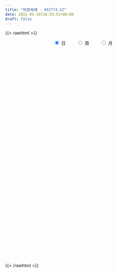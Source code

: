 ```yaml
---
title: "快意电梯 - 002774.SZ"
date: 2022-05-26T16:55:51+08:00
draft: false
---
```

{{< rawhtml >}}
    <div style="text-align: center">
        <label style="padding: 1rem;"><input style="margin-right: .5rem" type="radio" name="period" value="D" checked onclick="period_change(this)">日</label>
        <label style="padding: 1rem;"><input style="margin-right: .5rem" type="radio" name="period" value="W" onclick="period_change(this)">周</label>
        <label style="padding: 1rem;"><input style="margin-right: .5rem" type="radio" name="period" value="M" onclick="period_change(this)">月</label>
    </div>
    <div id="chart" style="height: 700px;"></div> 
    <script type="text/javascript">
        const D_v = [12735.0,13638.0,11622.0,9001.0,6537.52,6814.0,8566.0,8406.0,9526.0,12272.0,6152.0,10772.0,9650.0,9730.0,10293.0,7193.0,9856.0,9981.0,8570.0,11327.38,13044.29,8396.0,5236.38,7506.38,23050.01,25958.0,12679.0,11939.0,9946.01,13507.0,11089.0,15316.4,11722.0,8074.8,16296.8,11788.4,30211.4,33456.92,31417.28,29176.0,30671.41,39317.0,34870.4,294321.83,154133.76,127589.82,91345.02,70813.68,60705.0,44804.0,42665.0,38576.0,32431.0,31788.0,38875.0,34387.4,25595.0,47165.0,23171.0,45924.0,45426.0,33198.0,43355.0,25569.0,34461.15,31327.0,33039.66,22294.0,23503.0,71455.0,41963.0,26274.66,47908.0,60004.4,179242.33,79695.78,86093.47,32947.37,523001.28,313694.4,258901.36,233799.62,178999.12,134045.47,101952.14,251893.84,299308.62,173771.45,105309.23,111911.79,101201.83,84717.0,96863.99,79719.17,210229.61,137221.17,133324.4,106094.49,93414.0,63809.0,61393.4,104579.96,85875.06,66849.4,52797.2,61065.96,76644.84,56898.29,70391.0,53745.0,66412.0,83046.17,69598.77,66500.78,47214.75,36348.29,44858.75,42638.09,36638.4,77196.4,63712.4,43407.0,82089.84,72008.0,56800.0,42383.0,43399.0,41112.0,36645.0,40149.0,109699.99,82018.66,48491.7,93698.13,93850.78,55398.0,41689.98,48492.0,35205.0,33954.57,30819.0,54218.98,41950.0,25277.34,28690.0,52356.0,36770.0,29557.57,22791.0,33676.0,33790.0,57640.62,28806.0,48098.83,75075.0,60529.34,37611.0,49789.0,58375.83,110856.0,65110.0,36913.03,44517.0,32778.4,44491.0,48807.0,29142.57,43469.2,35417.0,41628.0,18582.64,14662.0,35908.0,55875.0,55504.66,49678.0,55808.4,57430.0,42328.4,35869.4,32555.4,24474.4,30590.0,84793.8,361298.08,273214.55,176881.74,133601.26,107527.0,118346.0,70277.0,60141.0,40002.0,75869.0,83667.0,174059.28,189903.02,134907.07,240232.12,335247.99,191982.16,127095.4,204178.42,382411.97,250109.61,246777.4,304667.26,218531.33,162843.0,127309.4,159231.32,138840.37,115330.0,99862.4,130989.8,106618.72,57314.0,72498.0,86274.92,67812.92,47331.4,96000.0,73713.0,81837.0,55957.0,51134.0,63896.0,62047.0,41848.0,53344.0,39795.4,63661.4,43883.0,49410.0,39290.0,29607.0,32649.0,43525.8,64121.4,33780.0,25370.0,22035.0,30258.0,26769.0,23705.91,33091.0,31157.0,40292.0,22991.0,21830.0]
const D_histogram = [0.0,0.0044353276,0.0012737715,-0.0001558212,-0.0010563508,0.0009579021,0.0040595158,0.0076644401,0.0107529718,0.0095278917,0.009438779,0.0113147988,0.0085994753,0.0062944848,0.0018196068,0.0006504463,0.0009748755,0.0034862004,0.0046950743,0.0075470862,0.0042997695,-0.0002168961,-0.0038942927,-0.0030149409,0.0057866802,0.0158883585,0.0147519486,0.0117030856,0.00886504,0.0120312903,0.0091948656,0.0148491696,0.0095406298,0.0039990956,0.0017837899,0.0049562473,0.0119662252,0.0197103852,0.0261874774,0.0270039332,0.0331025372,0.0331822703,0.0734438709,0.1174674152,0.1031992801,0.1033237512,0.082871083,0.0669969378,0.0387175554,0.0187350803,-0.0161020698,-0.0392416225,-0.0531087178,-0.0584015051,-0.0502513971,-0.0378173115,-0.0315600301,-0.0198576858,-0.0187123873,-0.0037797774,0.0056185656,0.0167862445,0.0271628683,0.024950625,0.0187360855,-0.0024674754,-0.0025925895,-0.0035335599,-0.0087575722,0.0155365315,0.0302196516,0.0393165566,0.0564710011,0.056587953,0.1033269259,0.1817074543,0.2811409015,0.3936602576,0.4086685469,0.3193591097,0.2439240499,0.1812218361,0.1012944637,0.0247405763,-0.0202151181,0.0087293565,0.0026837325,-0.038383912,-0.0755498265,-0.0973007172,-0.1220676701,-0.1554447872,-0.196581851,-0.1984966951,-0.1708077817,-0.1702983645,-0.1417907243,-0.1549796623,-0.1619879366,-0.1707674683,-0.1683205592,-0.1617726522,-0.1462470922,-0.1472730677,-0.1442438906,-0.1512665886,-0.1364351032,-0.1294321957,-0.1357044875,-0.1420011954,-0.1527648866,-0.1596723742,-0.1506733077,-0.1560833646,-0.1424438356,-0.1293800998,-0.1240871422,-0.103875928,-0.0796042269,-0.0494111835,-0.0201677917,-0.0032174698,0.0255682158,0.0295723312,0.0445699535,0.0521685996,0.0609942407,0.0680727356,0.0716154054,0.0732311265,0.0867891756,0.0807586569,0.0651351744,0.0741638625,0.093534484,0.0900788329,0.0863318454,0.0638947869,0.0486426584,0.0379444036,0.031851119,0.0371872618,0.030815539,0.0250274539,0.0224042666,0.0288711667,0.0240381563,0.012959324,0.0100041448,0.0122728279,0.0068198235,-0.0197952659,-0.031430597,-0.0246990296,-0.0041993252,0.0136540971,0.0212237352,0.0346660432,0.0388801918,0.064442376,0.0623312545,0.0536926469,0.052142214,0.0460624724,0.0328903358,0.0088684218,-0.0009313912,-0.0229992273,-0.0298491646,-0.050346236,-0.0590625279,-0.0636323775,-0.0856403795,-0.0648989059,-0.0502111056,-0.0342295581,-0.0124532884,0.0137563665,0.0292141182,0.0370558795,0.0300559001,0.0242626784,0.0099015701,0.0528036758,0.1017863096,0.1447604154,0.1552205383,0.1590774733,0.1384474256,0.0943008501,0.0668700017,0.0473727474,0.031209516,0.0242939224,0.0209290184,0.0320436665,0.039452779,-0.0127367061,0.0102498329,0.0491325915,0.0434980267,0.0095189218,0.0456873998,0.0778741635,0.0648571868,0.0916886536,0.1201828205,0.1173190245,0.0844725699,0.022237545,-0.0098953462,-0.0642116252,-0.0943386063,-0.0902791121,-0.1088334265,-0.1511899397,-0.1637805609,-0.1936954326,-0.2190574413,-0.2218680632,-0.2130817764,-0.1797709378,-0.1471031227,-0.1149392122,-0.1062132607,-0.1002677589,-0.1127407242,-0.140314452,-0.1372971815,-0.1666436159,-0.1811716052,-0.1845989957,-0.1932318706,-0.160838467,-0.1193783583,-0.0869002674,-0.0487928903,-0.0103199818,0.0117106799,0.0286358516,0.0426848419,0.050268279,0.0488198882,0.0550768887,0.063157239,0.0737274261,0.0896032847,0.0777738707,0.0815691921,0.0877529823]
const D_fast = [0.0,0.0055441595,0.0027010463,0.0012324983,0.0000678809,0.0023216095,0.0064381021,0.0119591364,0.0177359111,0.0188928039,0.021163386,0.0258681054,0.0253026508,0.0245712815,0.0205513052,0.0195447562,0.0201129043,0.0234957793,0.0258784218,0.0306172052,0.028444831,0.0238739413,0.0192229715,0.0193485881,0.0295968793,0.0436706472,0.0462222244,0.0460991328,0.0454773472,0.0516514201,0.0511137118,0.0604803082,0.0575569258,0.0530151656,0.0512458073,0.0556573266,0.0656588608,0.078330617,0.0913545786,0.0989220177,0.113296256,0.1216715567,0.1802941249,0.2536845231,0.2652162081,0.291171617,0.2914367195,0.2923118087,0.2737118152,0.2584131102,0.2195504427,0.1866004844,0.1594562095,0.139563046,0.1351503048,0.1381300624,0.1364973363,0.1432352592,0.1397024609,0.1536901264,0.1644931108,0.1798573509,0.1970246916,0.2010501046,0.1995195865,0.1776991568,0.1769258953,0.1751015349,0.1676881296,0.1958663662,0.2181043992,0.2370304433,0.2683026381,0.2825665782,0.3551372826,0.4789446746,0.6486633472,0.8595977676,0.9767731937,0.9673035339,0.9528494866,0.9354527318,0.8808489754,0.810480232,0.7604707581,0.7915975719,0.786222881,0.7355592584,0.6795058874,0.6334298173,0.5781459469,0.505907633,0.4156251064,0.3640860886,0.3490730566,0.3070078827,0.3000678418,0.2481339882,0.2006287298,0.149157331,0.1095241003,0.0756288443,0.0545926312,0.0167483888,-0.0162834068,-0.0611227519,-0.0804000423,-0.1057551838,-0.1459535974,-0.1877506042,-0.2367055171,-0.2835310982,-0.3122003587,-0.3566312566,-0.3786026866,-0.3978839758,-0.4236128037,-0.4293705715,-0.4249999271,-0.4071596796,-0.3829582357,-0.3668122813,-0.3316345417,-0.3202373435,-0.2940972328,-0.2734564368,-0.2493822356,-0.2252855567,-0.2038390356,-0.1839155328,-0.1486601899,-0.1345010444,-0.1338407333,-0.1062710795,-0.063516837,-0.0444527799,-0.0266168061,-0.0330801679,-0.0361716317,-0.0373837856,-0.0355142904,-0.0208813322,-0.0195491703,-0.0190803919,-0.0161025126,-0.0024178207,-0.0012412921,-0.0090802934,-0.0095344364,-0.0041975463,-0.0079455948,-0.0395095007,-0.0590024811,-0.0584456711,-0.038995798,-0.0177288513,-0.0048532794,0.0172555393,0.0311897359,0.0728625141,0.0863342062,0.0911187603,0.102603881,0.1080397575,0.1030902048,0.0812853962,0.0712527354,0.0434350925,0.0291228641,-0.0039607663,-0.0274426902,-0.0479206341,-0.0913387311,-0.0868219839,-0.08468696,-0.0772628021,-0.0585998544,-0.0289511079,-0.0061898266,0.0109159046,0.0114299002,0.0117023481,-0.0001833677,0.0559196569,0.1303488681,0.2095130778,0.2587783353,0.3024046386,0.3163864473,0.2958150843,0.2851017363,0.2774476689,0.2690868165,0.2682447034,0.2701120541,0.2892376189,0.3065099261,0.2511362645,0.2766852616,0.3278511681,0.33309111,0.3014917356,0.3490820635,0.4007373681,0.4039346881,0.4536883183,0.5122281903,0.5386941505,0.5269658384,0.4702901997,0.4356834719,0.3653142867,0.3116026539,0.2930923701,0.2473296991,0.167175701,0.1136399396,0.0353012098,-0.0448251593,-0.1031027971,-0.1475869543,-0.1592188501,-0.1633268158,-0.1598977083,-0.1777250719,-0.1968465098,-0.2375046562,-0.300156997,-0.3314640219,-0.4024713603,-0.4622922509,-0.5118693903,-0.5688102329,-0.576626446,-0.5650109269,-0.5542579029,-0.5283487484,-0.4924558353,-0.4674975036,-0.443413369,-0.4186931682,-0.3985426614,-0.3877860801,-0.3677598574,-0.3438901974,-0.3148881538,-0.276611474,-0.2689974204,-0.2448098009,-0.2166877651]
const D_slow = [0.0,0.0011088319,0.0014272748,0.0013883195,0.0011242318,0.0013637073,0.0023785863,0.0042946963,0.0069829392,0.0093649122,0.0117246069,0.0145533066,0.0167031755,0.0182767967,0.0187316984,0.01889431,0.0191380288,0.0200095789,0.0211833475,0.023070119,0.0241450614,0.0240908374,0.0231172642,0.022363529,0.0238101991,0.0277822887,0.0314702758,0.0343960472,0.0366123072,0.0396201298,0.0419188462,0.0456311386,0.0480162961,0.04901607,0.0494620174,0.0507010793,0.0536926356,0.0586202319,0.0651671012,0.0719180845,0.0801937188,0.0884892864,0.1068502541,0.1362171079,0.1620169279,0.1878478658,0.2085656365,0.2253148709,0.2349942598,0.2396780299,0.2356525124,0.2258421068,0.2125649274,0.1979645511,0.1854017018,0.1759473739,0.1680573664,0.163092945,0.1584148481,0.1574699038,0.1588745452,0.1630711063,0.1698618234,0.1760994796,0.180783501,0.1801666322,0.1795184848,0.1786350948,0.1764457018,0.1803298346,0.1878847476,0.1977138867,0.211831637,0.2259786252,0.2518103567,0.2972372203,0.3675224457,0.4659375101,0.5681046468,0.6479444242,0.7089254367,0.7542308957,0.7795545116,0.7857396557,0.7806858762,0.7828682153,0.7835391485,0.7739431704,0.7550557138,0.7307305345,0.700213617,0.6613524202,0.6122069574,0.5625827837,0.5198808383,0.4773062471,0.4418585661,0.4031136505,0.3626166663,0.3199247993,0.2778446595,0.2374014964,0.2008397234,0.1640214565,0.1279604838,0.0901438367,0.0560350609,0.0236770119,-0.0102491099,-0.0457494088,-0.0839406304,-0.123858724,-0.1615270509,-0.2005478921,-0.236158851,-0.2685038759,-0.2995256615,-0.3254946435,-0.3453957002,-0.3577484961,-0.362790444,-0.3635948115,-0.3572027575,-0.3498096747,-0.3386671863,-0.3256250364,-0.3103764762,-0.2933582923,-0.275454441,-0.2571466593,-0.2354493655,-0.2152597012,-0.1989759076,-0.180434942,-0.157051321,-0.1345316128,-0.1129486515,-0.0969749547,-0.0848142901,-0.0753281892,-0.0673654095,-0.058068594,-0.0503647093,-0.0441078458,-0.0385067792,-0.0312889875,-0.0252794484,-0.0220396174,-0.0195385812,-0.0164703742,-0.0147654183,-0.0197142348,-0.027571884,-0.0337466414,-0.0347964728,-0.0313829485,-0.0260770147,-0.0174105039,-0.0076904559,0.0084201381,0.0240029517,0.0374261134,0.0504616669,0.061977285,0.070199869,0.0724169744,0.0721841266,0.0664343198,0.0589720287,0.0463854697,0.0316198377,0.0157117433,-0.0056983515,-0.021923078,-0.0344758544,-0.0430332439,-0.046146566,-0.0427074744,-0.0354039448,-0.026139975,-0.0186259999,-0.0125603303,-0.0100849378,0.0031159811,0.0285625585,0.0647526624,0.103557797,0.1433271653,0.1779390217,0.2015142342,0.2182317346,0.2300749215,0.2378773005,0.2439507811,0.2491830357,0.2571939523,0.2670571471,0.2638729706,0.2664354288,0.2787185766,0.2895930833,0.2919728138,0.3033946637,0.3228632046,0.3390775013,0.3619996647,0.3920453698,0.4213751259,0.4424932684,0.4480526547,0.4455788181,0.4295259118,0.4059412603,0.3833714822,0.3561631256,0.3183656407,0.2774205005,0.2289966423,0.174232282,0.1187652662,0.0654948221,0.0205520877,-0.016223693,-0.0449584961,-0.0715118113,-0.096578751,-0.124763932,-0.159842545,-0.1941668404,-0.2358277444,-0.2811206457,-0.3272703946,-0.3755783623,-0.415787979,-0.4456325686,-0.4673576354,-0.479555858,-0.4821358535,-0.4792081835,-0.4720492206,-0.4613780101,-0.4488109404,-0.4366059683,-0.4228367462,-0.4070474364,-0.3886155799,-0.3662147587,-0.3467712911,-0.326378993,-0.3044407474]
const D_data = [['2021-05-17', 6.1418, 6.0326, 6.0128, 6.1815],['2021-05-18', 6.0128, 6.1021, 6.0029, 6.1319],['2021-05-19', 6.0922, 6.0128, 6.0029, 6.1021],['2021-05-20', 5.993, 6.0227, 5.9731, 6.0426],['2021-05-21', 6.0227, 6.0227, 6.0029, 6.0426],['2021-05-24', 6.0128, 6.0624, 6.0029, 6.0723],['2021-05-25', 6.0426, 6.0922, 6.0227, 6.1021],['2021-05-26', 6.1021, 6.1219, 6.0624, 6.1219],['2021-05-27', 6.1021, 6.1418, 6.1021, 6.1418],['2021-05-28', 6.1418, 6.1021, 6.0922, 6.1616],['2021-05-31', 6.1021, 6.1219, 6.0822, 6.1418],['2021-06-01', 6.1219, 6.1616, 6.0822, 6.1715],['2021-06-02', 6.1616, 6.112, 6.0624, 6.1815],['2021-06-03', 6.1418, 6.112, 6.0922, 6.1715],['2021-06-04', 6.112, 6.0723, 5.9632, 6.1616],['2021-06-07', 6.0723, 6.1021, 6.0426, 6.112],['2021-06-08', 6.112, 6.1219, 6.0723, 6.1418],['2021-06-09', 6.0922, 6.1616, 6.0922, 6.1616],['2021-06-10', 6.1616, 6.1616, 6.1319, 6.1815],['2021-06-11', 6.1616, 6.2013, 6.1319, 6.2013],['2021-06-15', 6.2112, 6.1319, 6.0723, 6.2112],['2021-06-16', 6.14, 6.1, 6.06, 6.18],['2021-06-17', 6.13, 6.09, 6.07, 6.14],['2021-06-18', 6.09, 6.14, 6.07, 6.16],['2021-06-21', 6.14, 6.27, 6.09, 6.28],['2021-06-22', 6.31, 6.35, 6.28, 6.46],['2021-06-23', 6.29, 6.25, 6.24, 6.33],['2021-06-24', 6.22, 6.23, 6.21, 6.3],['2021-06-25', 6.28, 6.23, 6.2, 6.29],['2021-06-28', 6.2, 6.32, 6.2, 6.36],['2021-06-29', 6.35, 6.26, 6.24, 6.35],['2021-06-30', 6.25, 6.39, 6.25, 6.43],['2021-07-01', 6.39, 6.27, 6.26, 6.39],['2021-07-02', 6.23, 6.25, 6.22, 6.32],['2021-07-05', 6.32, 6.28, 6.24, 6.39],['2021-07-06', 6.29, 6.36, 6.24, 6.38],['2021-07-07', 6.37, 6.45, 6.33, 6.48],['2021-07-08', 6.43, 6.52, 6.4, 6.56],['2021-07-09', 6.55, 6.57, 6.49, 6.62],['2021-07-12', 6.58, 6.55, 6.5, 6.63],['2021-07-13', 6.55, 6.67, 6.5, 6.73],['2021-07-14', 6.64, 6.65, 6.62, 6.76],['2021-07-15', 7.32, 7.32, 7.32, 7.32],['2021-07-16', 7.72, 7.69, 7.51, 7.99],['2021-07-19', 7.3, 7.15, 7.11, 7.51],['2021-07-20', 7.02, 7.4, 7.0, 7.54],['2021-07-21', 7.45, 7.19, 7.16, 7.45],['2021-07-22', 7.19, 7.24, 7.1, 7.3],['2021-07-23', 7.27, 7.04, 7.03, 7.28],['2021-07-26', 7.0, 7.07, 6.87, 7.14],['2021-07-27', 7.01, 6.77, 6.75, 7.08],['2021-07-28', 6.77, 6.77, 6.58, 6.89],['2021-07-29', 6.88, 6.78, 6.75, 6.88],['2021-07-30', 6.76, 6.82, 6.73, 6.84],['2021-08-02', 6.84, 6.98, 6.76, 7.03],['2021-08-03', 7.17, 7.08, 6.99, 7.17],['2021-08-04', 7.14, 7.05, 6.99, 7.14],['2021-08-05', 7.15, 7.17, 7.01, 7.2],['2021-08-06', 7.05, 7.08, 7.05, 7.15],['2021-08-09', 7.02, 7.31, 7.02, 7.33],['2021-08-10', 7.33, 7.33, 7.28, 7.49],['2021-08-11', 7.29, 7.44, 7.26, 7.44],['2021-08-12', 7.43, 7.53, 7.33, 7.54],['2021-08-13', 7.52, 7.44, 7.36, 7.56],['2021-08-16', 7.4, 7.41, 7.3, 7.5],['2021-08-17', 7.5, 7.18, 7.18, 7.5],['2021-08-18', 7.32, 7.41, 7.23, 7.47],['2021-08-19', 7.46, 7.42, 7.34, 7.5],['2021-08-20', 7.42, 7.37, 7.23, 7.42],['2021-08-23', 7.45, 7.82, 7.4, 7.88],['2021-08-24', 7.89, 7.85, 7.77, 7.95],['2021-08-25', 7.8, 7.9, 7.75, 7.92],['2021-08-26', 7.94, 8.14, 7.85, 8.27],['2021-08-27', 8.14, 8.05, 7.97, 8.31],['2021-08-30', 8.15, 8.86, 8.1, 8.86],['2021-08-31', 9.1, 9.75, 9.1, 9.75],['2021-09-01', 10.45, 10.73, 10.21, 10.73],['2021-09-02', 11.8, 11.8, 11.8, 11.8],['2021-09-03', 12.98, 11.32, 11.0, 12.98],['2021-09-06', 10.6, 10.19, 10.19, 11.3],['2021-09-07', 9.87, 10.24, 9.82, 10.53],['2021-09-08', 10.07, 10.3, 9.95, 10.57],['2021-09-09', 10.17, 9.92, 9.8, 10.37],['2021-09-10', 9.92, 9.7, 9.54, 10.04],['2021-09-13', 9.7, 9.88, 9.67, 9.97],['2021-09-14', 9.92, 10.87, 9.71, 10.87],['2021-09-15', 11.09, 10.61, 10.41, 11.41],['2021-09-16', 10.45, 10.14, 10.05, 10.73],['2021-09-17', 10.13, 10.04, 9.73, 10.26],['2021-09-22', 9.81, 10.11, 9.71, 10.37],['2021-09-23', 10.26, 9.96, 9.81, 10.26],['2021-09-24', 9.9, 9.68, 9.62, 10.03],['2021-09-27', 9.68, 9.33, 9.26, 9.8],['2021-09-28', 9.3, 9.63, 9.26, 9.76],['2021-09-29', 9.58, 10.0, 9.51, 10.59],['2021-09-30', 9.56, 9.67, 9.32, 9.98],['2021-10-08', 9.58, 10.04, 9.58, 10.59],['2021-10-11', 9.95, 9.5, 9.38, 10.11],['2021-10-12', 9.6, 9.45, 9.14, 9.9],['2021-10-13', 9.5, 9.3, 9.04, 9.5],['2021-10-14', 9.45, 9.33, 8.99, 9.45],['2021-10-15', 9.32, 9.31, 8.96, 9.55],['2021-10-18', 9.2, 9.39, 9.15, 9.6],['2021-10-19', 9.39, 9.13, 9.09, 9.39],['2021-10-20', 9.15, 9.09, 8.99, 9.17],['2021-10-21', 9.02, 8.85, 8.82, 9.08],['2021-10-22', 8.87, 9.04, 8.83, 9.25],['2021-10-25', 9.02, 8.9, 8.75, 9.11],['2021-10-26', 8.99, 8.63, 8.46, 8.99],['2021-10-27', 8.49, 8.48, 8.38, 8.61],['2021-10-28', 8.38, 8.25, 8.09, 8.42],['2021-10-29', 8.3, 8.11, 7.95, 8.3],['2021-11-01', 8.09, 8.17, 7.77, 8.21],['2021-11-02', 8.08, 7.85, 7.74, 8.2],['2021-11-03', 7.8, 7.96, 7.8, 8.04],['2021-11-04', 7.95, 7.88, 7.86, 8.02],['2021-11-05', 7.82, 7.69, 7.65, 7.86],['2021-11-08', 7.7, 7.81, 7.69, 7.91],['2021-11-09', 7.81, 7.86, 7.75, 7.87],['2021-11-10', 7.84, 7.98, 7.76, 8.06],['2021-11-11', 7.92, 8.05, 7.87, 8.06],['2021-11-12', 8.0, 7.96, 7.92, 8.04],['2021-11-15', 7.99, 8.19, 7.97, 8.24],['2021-11-16', 8.19, 7.94, 7.91, 8.2],['2021-11-17', 7.98, 8.11, 7.88, 8.14],['2021-11-18', 8.15, 8.07, 8.05, 8.19],['2021-11-19', 8.02, 8.13, 7.96, 8.14],['2021-11-22', 8.13, 8.16, 8.02, 8.19],['2021-11-23', 8.14, 8.16, 8.09, 8.23],['2021-11-24', 8.16, 8.17, 8.07, 8.19],['2021-11-25', 8.17, 8.39, 8.09, 8.53],['2021-11-26', 8.45, 8.2, 8.15, 8.49],['2021-11-29', 8.01, 8.05, 7.91, 8.18],['2021-11-30', 8.1, 8.37, 8.06, 8.55],['2021-12-01', 8.35, 8.62, 8.28, 8.65],['2021-12-02', 8.62, 8.43, 8.4, 8.62],['2021-12-03', 8.45, 8.46, 8.32, 8.49],['2021-12-06', 8.45, 8.2, 8.19, 8.47],['2021-12-07', 8.24, 8.22, 8.1, 8.28],['2021-12-08', 8.2, 8.23, 8.19, 8.3],['2021-12-09', 8.23, 8.26, 8.14, 8.29],['2021-12-10', 8.26, 8.42, 8.22, 8.49],['2021-12-13', 8.48, 8.29, 8.29, 8.48],['2021-12-14', 8.26, 8.28, 8.22, 8.32],['2021-12-15', 8.25, 8.31, 8.23, 8.36],['2021-12-16', 8.31, 8.45, 8.3, 8.48],['2021-12-17', 8.47, 8.33, 8.3, 8.47],['2021-12-20', 8.29, 8.22, 8.2, 8.36],['2021-12-21', 8.19, 8.29, 8.19, 8.31],['2021-12-22', 8.3, 8.36, 8.27, 8.38],['2021-12-23', 8.34, 8.26, 8.22, 8.35],['2021-12-24', 8.24, 7.9, 7.9, 8.31],['2021-12-27', 7.9, 7.96, 7.77, 7.97],['2021-12-28', 7.96, 8.15, 7.94, 8.36],['2021-12-29', 8.15, 8.38, 8.04, 8.46],['2021-12-30', 8.23, 8.45, 8.23, 8.59],['2021-12-31', 8.46, 8.4, 8.36, 8.55],['2022-01-04', 8.37, 8.55, 8.37, 8.56],['2022-01-05', 8.6, 8.51, 8.47, 8.63],['2022-01-06', 8.46, 8.9, 8.4, 8.98],['2022-01-07', 8.9, 8.67, 8.64, 8.9],['2022-01-10', 8.66, 8.61, 8.55, 8.74],['2022-01-11', 8.6, 8.72, 8.6, 8.83],['2022-01-12', 8.71, 8.69, 8.65, 8.76],['2022-01-13', 8.71, 8.59, 8.55, 8.74],['2022-01-14', 8.55, 8.38, 8.36, 8.62],['2022-01-17', 8.38, 8.48, 8.36, 8.52],['2022-01-18', 8.48, 8.24, 8.21, 8.55],['2022-01-19', 8.21, 8.34, 8.17, 8.52],['2022-01-20', 8.34, 8.07, 8.01, 8.39],['2022-01-21', 8.04, 8.1, 7.99, 8.13],['2022-01-24', 8.05, 8.07, 7.97, 8.13],['2022-01-25', 8.07, 7.72, 7.67, 8.1],['2022-01-26', 8.0, 8.19, 7.86, 8.25],['2022-01-27', 8.15, 8.16, 8.07, 8.31],['2022-01-28', 8.16, 8.22, 7.86, 8.28],['2022-02-07', 8.36, 8.37, 8.21, 8.42],['2022-02-08', 8.33, 8.55, 8.32, 8.55],['2022-02-09', 8.55, 8.54, 8.43, 8.55],['2022-02-10', 8.52, 8.53, 8.44, 8.57],['2022-02-11', 8.48, 8.37, 8.35, 8.51],['2022-02-14', 8.33, 8.37, 8.3, 8.44],['2022-02-15', 8.42, 8.22, 8.15, 8.48],['2022-02-16', 8.28, 9.04, 8.28, 9.04],['2022-02-17', 9.28, 9.43, 9.2, 9.94],['2022-02-18', 9.28, 9.71, 9.05, 10.28],['2022-02-21', 9.76, 9.58, 9.46, 9.9],['2022-02-22', 9.56, 9.68, 9.48, 9.72],['2022-02-23', 9.61, 9.47, 9.38, 9.63],['2022-02-24', 9.44, 9.12, 8.94, 9.51],['2022-02-25', 9.16, 9.23, 9.16, 9.38],['2022-02-28', 9.2, 9.28, 9.17, 9.5],['2022-03-01', 9.21, 9.29, 9.18, 9.29],['2022-03-02', 9.28, 9.4, 9.11, 9.49],['2022-03-03', 9.4, 9.47, 9.32, 9.52],['2022-03-04', 9.47, 9.73, 9.11, 9.78],['2022-03-07', 9.88, 9.8, 9.52, 10.18],['2022-03-08', 9.65, 8.98, 8.98, 9.67],['2022-03-09', 9.02, 9.88, 9.02, 9.88],['2022-03-10', 10.1, 10.31, 10.03, 10.8],['2022-03-11', 10.17, 9.92, 9.9, 10.48],['2022-03-14', 10.0, 9.52, 9.52, 10.06],['2022-03-15', 9.49, 10.47, 9.43, 10.47],['2022-03-16', 10.44, 10.7, 10.11, 11.52],['2022-03-17', 10.59, 10.29, 10.21, 10.68],['2022-03-18', 10.3, 10.94, 10.28, 11.19],['2022-03-21', 11.0, 11.25, 10.88, 11.99],['2022-03-22', 11.17, 11.08, 10.86, 11.52],['2022-03-23', 10.85, 10.75, 10.53, 10.93],['2022-03-24', 10.59, 10.23, 10.16, 10.62],['2022-03-25', 10.26, 10.42, 10.26, 10.86],['2022-03-28', 10.2, 9.94, 9.81, 10.48],['2022-03-29', 9.98, 10.01, 9.85, 10.36],['2022-03-30', 10.13, 10.35, 9.9, 10.37],['2022-03-31', 10.27, 10.0, 9.75, 10.27],['2022-04-01', 9.83, 9.48, 9.44, 9.87],['2022-04-06', 9.49, 9.62, 9.34, 9.64],['2022-04-07', 9.51, 9.18, 9.15, 9.55],['2022-04-08', 9.4, 8.95, 8.91, 9.44],['2022-04-11', 9.0, 9.0, 8.8, 9.14],['2022-04-12', 8.94, 9.0, 8.75, 9.04],['2022-04-13', 8.99, 9.27, 8.9, 9.36],['2022-04-14', 9.21, 9.31, 9.11, 9.48],['2022-04-15', 9.21, 9.37, 9.17, 9.85],['2022-04-18', 9.21, 9.09, 8.9, 9.22],['2022-04-19', 9.05, 9.0, 8.9, 9.17],['2022-04-20', 8.95, 8.65, 8.53, 9.01],['2022-04-21', 8.74, 8.23, 8.17, 8.74],['2022-04-22', 8.21, 8.41, 8.13, 8.43],['2022-04-25', 8.34, 7.78, 7.73, 8.34],['2022-04-26', 7.85, 7.67, 7.61, 7.94],['2022-04-27', 7.5, 7.57, 7.11, 7.63],['2022-04-28', 7.53, 7.27, 7.16, 7.58],['2022-04-29', 7.35, 7.65, 7.35, 7.69],['2022-05-05', 7.6, 7.79, 7.56, 7.85],['2022-05-06', 7.68, 7.73, 7.63, 7.84],['2022-05-09', 7.85, 7.87, 7.73, 8.0],['2022-05-10', 7.73, 7.99, 7.66, 7.99],['2022-05-11', 8.15, 7.88, 7.85, 8.18],['2022-05-12', 7.8, 7.87, 7.72, 7.94],['2022-05-13', 7.85, 7.88, 7.75, 7.92],['2022-05-16', 7.92, 7.83, 7.81, 7.96],['2022-05-17', 7.78, 7.71, 7.6, 7.85],['2022-05-18', 7.79, 7.8, 7.68, 7.88],['2022-05-19', 7.68, 7.85, 7.59, 7.85],['2022-05-20', 7.85, 7.93, 7.82, 7.98],['2022-05-23', 7.92, 8.08, 7.92, 8.12],['2022-05-24', 8.12, 7.76, 7.76, 8.12],['2022-05-25', 7.76, 7.95, 7.76, 7.96],['2022-05-26', 7.94, 8.03, 7.81, 8.03]]
const W_v = [203068.61,178466.4,125230.72,100498.76,177542.81,121309.5,355159.14,559182.2100000001,385959.78,536238.96,380561.89,362480.62,165731.63,122268.53,133408.13,122406.43,109463.55,102760.25,121024.04,100664.96,93426.22,72377.83,65990.88,147486.77,95957.29,148117.88,409354.54,204574.52,138148.83,82316.32,29814.53,21774.52,81889.5,155921.76,127599.83,98365.83,112779.77,65871.08,186852.13,97560.52,112773.52,75100.14,294075.11,128886.9,350486.12,284227.81,121998.45,484744.16,150803.26,497167.4400000001,763084.84,778111.89,736461.0,395102.02,463344.26,475519.97,645441.5800000001,423962.49,679289.84,720040.2000000001,353764.3199999999,296990.56,291959.55,496031.34,413626.65,280004.76,559126.0,301517.38,288084.78,188272.79,125145.99,96166.33,89146.81,645536.7,193024.66,71719.68,146799.33,107963.82,976825.1499999999,961342.0699999999,831985.4199999999,650758.42,535134.9299999999,603888.4099999999,400315.0,474767.83,379241.56,291477.86,331670.17,224823.17,166582.39,69892.0,132557.0,98802.26,101157.33,79987.0,70878.18,93608.4,159812.54,110467.4,286986.5,420331.58,298723.38,154615.42,214813.78,108075.45,87791.23,126277.15,110310.56,208733.38,124625.22,117167.79,120452.86,13142.92,55387.47,80459.15,47227.0,148761.03,284367.72,85268.18,87849.37,45807.05,57869.25,58881.21,124539.73,72566.67,70384.99,115018.25,87667.2,63264.04,91437.4,94981.8,123609.86,432209.88,165649.99,138249.25,111304.25,145993.51,83927.12,48125.87,112192.4,399329.28,115025.05,47026.44,115722.53,111284.44,503524.11,279800.03,160768.12,80656.37,32480.0,80115.8,223843.89,214453.43,421747.48,165551.59,244765.72,118349.81,170689.15,285049.51,131756.49,129083.27,50148.82,98449.75,145293.5,23294.46,88471.81,117595.17,78363.29,61724.22,55995.4,68474.52,62773.26,74801.24,52981.51,45279.39,57071.8,33612.2,60667.99,71705.12,42059.2,32014.0,196431.77,48219.06,34774.8,76298.86,62320.46,66906.4,39045.0,42443.0,56699.48,466120.52,339930.66,132083.26,62888.93,16226.4,56319.41,53533.52,45584.0,46597.0,46927.38,34183.05,83572.02,59709.2,123170.8,428356.64,504587.28,190264.0,169193.4,193472.0,144624.81,247605.06,900980.23,1119439.97,932235.28,297830.62,524033.9400000001,133324.4,429290.85,343232.46,330492.46,264521.34,263592.29,296679.84,309624.65,333128.59,202689.55,185043.34,177455.19,250120.17,284130.83,207506.43,168239.41,211627.66,223991.6,774370.8300000001,606633.0,433738.28,1092272.3599999999,1210572.8,972582.3100000001,591641.29,216086.92,366694.32,274882.0,250093.8,68897.0,199446.2,135858.91,116270.0]
const W_histogram = [0.0,-0.0882406838,-0.1163469211,-0.1460391113,-0.1549567775,-0.1307597834,-0.0171907995,0.0638430308,0.1325163178,0.2106639037,0.2510272705,0.1426051217,0.0929387278,0.0048122108,-0.0350755283,-0.1183725951,-0.1322737874,-0.2097686736,-0.2946174398,-0.3019090046,-0.3154422893,-0.3190276884,-0.3241675936,-0.2932293308,-0.2350410498,-0.1678780323,-0.0889106134,-0.0717285611,-0.1095428268,-0.1727545089,-0.1835620117,-0.1630147934,-0.1123397641,-0.0408356474,0.0009290734,-0.0129439302,0.0260634054,0.0575905385,0.0950705598,0.0775514546,0.0722822141,0.058031146,0.0928188034,0.1221398274,0.198409119,0.1629504808,0.1378353582,0.1352731229,0.0621078158,0.117506952,0.1889296435,0.2067172947,0.2157895743,0.1983930694,0.1805206916,0.1898129383,0.1870170644,0.1450559595,0.1599582413,0.2037205131,0.1851471598,0.1606208563,0.1533281089,0.1387073458,0.0372616615,-0.0482324884,-0.0546171911,-0.0930151967,-0.0816005278,-0.1176745228,-0.1500389023,-0.1554928228,-0.1647290585,-0.1548121869,-0.1643728568,-0.1520678986,-0.1282326804,-0.1162966208,-0.0050678008,0.0228924473,0.0823338682,0.1300151432,0.1681549376,0.1835280599,0.1978109379,0.2477931109,0.2261406926,0.2184678806,0.1906414471,0.1562233797,0.0702631876,-0.0298783447,-0.1016436604,-0.1723001318,-0.211233911,-0.2113609638,-0.2282662892,-0.2133679364,-0.1706425356,-0.1494683677,-0.0896984769,-0.0395030252,-0.006037746,0.004498619,-0.0061914238,-0.035278275,-0.0478510441,-0.0285323095,-0.0323493811,-0.008216606,0.0189716009,0.0346405902,0.0075681275,-0.0064864455,-0.0034550666,-0.01252085,-0.0085242647,0.0147971165,0.0068039221,-0.0008976909,-0.0256435898,-0.0477510369,-0.0499423665,-0.0488605902,-0.0305733805,-0.0225255742,-0.0017571069,0.0196072903,0.0175125244,0.0039364988,-0.0639707732,-0.0936158337,-0.0345617253,-0.0475719161,-0.0256411976,-0.0376633343,-0.0375247022,-0.0214978706,-0.0391126671,-0.0402843749,-0.0316284288,0.0048354864,0.000155438,0.0076994253,0.0206031817,0.0265894383,0.0741716247,0.102110549,0.1046359055,0.1003641105,0.0924589718,0.0932462314,0.1042950439,0.1076590912,0.1152808192,0.1369448986,0.1368298961,0.1404932816,0.13967554,0.1275411548,0.1099291005,0.0661289872,0.0390818254,0.0270356083,-0.0086001536,-0.0229401939,-0.0256620358,-0.0202688487,-0.0372504571,-0.0457553504,-0.0452317205,-0.0332682455,-0.0298871847,-0.0345280979,-0.055272883,-0.0703346181,-0.0922822944,-0.1032473041,-0.1191926537,-0.1466417247,-0.1516715434,-0.150904321,-0.1411327807,-0.1164120101,-0.0757576267,-0.043533442,-0.0074171261,0.0165945241,0.0342625948,0.0488457364,0.059981326,0.1252311567,0.1263383983,0.102097681,0.068074514,0.0510739899,0.0455177163,0.0314952215,0.0273927525,0.0226916993,0.027944428,0.0269524452,0.0316925822,0.0352375446,0.0569125477,0.1397392854,0.1432770721,0.1240476618,0.1219059999,0.136690795,0.1335565807,0.1669142245,0.3863029132,0.3978427007,0.4026777459,0.3574667789,0.3047794178,0.2737240145,0.1870317763,0.0989418403,-0.0277514922,-0.1393889521,-0.191385579,-0.2092202979,-0.2106129804,-0.1890217205,-0.1728709008,-0.1637735717,-0.1808988634,-0.1537995173,-0.11472914,-0.1056800868,-0.1150431413,-0.1096664494,-0.093168543,0.0055904475,0.0345710924,0.080759325,0.115344134,0.1935489174,0.1962738924,0.1242959712,0.0351508702,0.0004655115,-0.086336709,-0.1882941413,-0.2403697917,-0.2534355281,-0.2471698142,-0.2253617476]
const W_fast = [0.0,-0.1103008547,-0.1674938223,-0.2336957904,-0.281352651,-0.2898456027,-0.1805743187,-0.0835797307,0.0182226357,0.1490361976,0.252156382,0.1793855136,0.1529538017,0.0660303374,0.0173737162,-0.0955164994,-0.1424861384,-0.2724231931,-0.4309263192,-0.5136951351,-0.6060889922,-0.6894313134,-0.775613117,-0.8179821869,-0.8185541683,-0.793360659,-0.7366208934,-0.7373709814,-0.8025709537,-0.908971263,-0.9656692688,-0.9858757488,-0.9632856606,-0.9019904557,-0.8599934666,-0.8771024527,-0.8315792658,-0.7856544981,-0.7244068368,-0.7225380783,-0.7097367653,-0.7094800469,-0.6514876887,-0.5916317078,-0.4657601365,-0.4604811545,-0.4511374375,-0.4198813921,-0.4775197453,-0.392743871,-0.2740887687,-0.2046217938,-0.1416021206,-0.1094003582,-0.082142563,-0.0253970818,0.0185613104,0.0128641954,0.0677560375,0.1624484376,0.1901618743,0.2057907848,0.2368300647,0.256886138,0.164755869,0.0672035971,0.0471645966,-0.0144872082,-0.0234726712,-0.088965297,-0.1588394021,-0.2031665283,-0.2535850285,-0.2823712036,-0.3330250878,-0.3587371043,-0.3669600562,-0.3840981518,-0.2741362819,-0.240452922,-0.160428034,-0.0802429733,-0.0000644445,0.0611906928,0.1249263053,0.2368567561,0.2717395109,0.318683669,0.3385175973,0.3431553748,0.2747609796,0.1671498612,0.0699736303,-0.043757874,-0.1355001309,-0.1884674247,-0.2624393224,-0.3008829537,-0.3008181868,-0.3170111108,-0.2796658392,-0.2393461439,-0.2073903012,-0.1957292814,-0.2079671801,-0.2458736001,-0.2704091303,-0.258223473,-0.2701278899,-0.2480492662,-0.2161181592,-0.1917890222,-0.2169694532,-0.2326456374,-0.2304780253,-0.2426740212,-0.240808502,-0.2137878417,-0.2200800555,-0.2280060913,-0.2591628876,-0.2932080939,-0.3078850152,-0.3190183864,-0.3083745218,-0.3059581091,-0.2856289185,-0.2593626988,-0.2570793335,-0.2696712345,-0.3535711997,-0.4066202187,-0.3562065416,-0.3811097115,-0.3655892923,-0.3870272626,-0.3962698061,-0.3856174421,-0.4130104054,-0.4242532069,-0.423504368,-0.3858315812,-0.3904727702,-0.3810039265,-0.3629493746,-0.3503157585,-0.2841906659,-0.2307241044,-0.2020397715,-0.1812205389,-0.1660109346,-0.1419121172,-0.1047895438,-0.0745107236,-0.0380687908,0.0178315132,0.0519239848,0.0907106907,0.1248118341,0.1445627376,0.1544329584,0.1271650919,0.1098883864,0.1046010714,0.0668152711,0.0467401823,0.0376028315,0.0379288064,0.0116345838,-0.0083091471,-0.0190934474,-0.0154470338,-0.0195377691,-0.0328107068,-0.0673737126,-0.1000191022,-0.1450373522,-0.1818141879,-0.2275577009,-0.2916672031,-0.3346149076,-0.3715737655,-0.3970854204,-0.4014676523,-0.3797526756,-0.3584118513,-0.324149817,-0.2959895357,-0.2697558164,-0.2429612406,-0.2168303196,-0.1202726997,-0.0875808585,-0.0862971555,-0.1033016941,-0.1075337207,-0.1017105652,-0.1078592547,-0.1051135355,-0.1041416639,-0.0919028282,-0.0861566997,-0.0734934172,-0.0611390686,-0.0252359286,0.0925256304,0.1318826852,0.1436651903,0.1720000283,0.2209575222,0.2512124531,0.326298653,0.64226307,0.7532635326,0.8587680144,0.9029237421,0.9264312354,0.9638068358,0.9238725416,0.8605180657,0.7268868601,0.5804021622,0.4805591406,0.4104193472,0.3563734196,0.3307092493,0.3036423438,0.2717962801,0.2094462725,0.1980957392,0.2084838316,0.1911128631,0.1529890232,0.1309491028,0.1241548734,0.2243114758,0.2619348939,0.3283129577,0.3917338001,0.5183258129,0.570119261,0.5292153327,0.4488579492,0.4142889683,0.3059025706,0.156871603,0.0447035046,-0.0317211138,-0.0872478534,-0.1217802237]
const W_slow = [0.0,-0.0220601709,-0.0511469012,-0.087656679,-0.1263958734,-0.1590858193,-0.1633835192,-0.1474227615,-0.114293682,-0.0616277061,0.0011291115,0.0367803919,0.0600150739,0.0612181266,0.0524492445,0.0228560957,-0.0102123511,-0.0626545195,-0.1363088794,-0.2117861306,-0.2906467029,-0.370403625,-0.4514455234,-0.5247528561,-0.5835131186,-0.6254826266,-0.64771028,-0.6656424203,-0.693028127,-0.7362167542,-0.7821072571,-0.8228609554,-0.8509458965,-0.8611548083,-0.86092254,-0.8641585225,-0.8576426712,-0.8432450366,-0.8194773966,-0.8000895329,-0.7820189794,-0.7675111929,-0.7443064921,-0.7137715352,-0.6641692555,-0.6234316353,-0.5889727957,-0.555154515,-0.539627561,-0.510250823,-0.4630184122,-0.4113390885,-0.3573916949,-0.3077934276,-0.2626632547,-0.2152100201,-0.168455754,-0.1321917641,-0.0922022038,-0.0412720755,0.0050147144,0.0451699285,0.0835019557,0.1181787922,0.1274942076,0.1154360855,0.1017817877,0.0785279885,0.0581278566,0.0287092259,-0.0088004997,-0.0476737054,-0.0888559701,-0.1275590168,-0.168652231,-0.2066692056,-0.2387273757,-0.2678015309,-0.2690684811,-0.2633453693,-0.2427619022,-0.2102581164,-0.1682193821,-0.1223373671,-0.0728846326,-0.0109363549,0.0455988183,0.1002157884,0.1478761502,0.1869319951,0.204497792,0.1970282059,0.1716172907,0.1285422578,0.0757337801,0.0228935391,-0.0341730332,-0.0875150173,-0.1301756512,-0.1675427431,-0.1899673623,-0.1998431186,-0.2013525552,-0.2002279004,-0.2017757563,-0.2105953251,-0.2225580861,-0.2296911635,-0.2377785088,-0.2398326603,-0.2350897601,-0.2264296125,-0.2245375806,-0.226159192,-0.2270229586,-0.2301531712,-0.2322842373,-0.2285849582,-0.2268839777,-0.2271084004,-0.2335192978,-0.2454570571,-0.2579426487,-0.2701577962,-0.2778011413,-0.2834325349,-0.2838718116,-0.278969989,-0.2745918579,-0.2736077332,-0.2896004265,-0.313004385,-0.3216448163,-0.3335377953,-0.3399480947,-0.3493639283,-0.3587451039,-0.3641195715,-0.3738977383,-0.383968832,-0.3918759392,-0.3906670676,-0.3906282081,-0.3887033518,-0.3835525564,-0.3769051968,-0.3583622906,-0.3328346534,-0.306675677,-0.2815846494,-0.2584699064,-0.2351583486,-0.2090845876,-0.1821698148,-0.15334961,-0.1191133854,-0.0849059113,-0.0497825909,-0.0148637059,0.0170215828,0.0445038579,0.0610361047,0.070806561,0.0775654631,0.0754154247,0.0696803762,0.0632648673,0.0581976551,0.0488850408,0.0374462032,0.0261382731,0.0178212117,0.0103494156,0.0017173911,-0.0121008296,-0.0296844842,-0.0527550578,-0.0785668838,-0.1083650472,-0.1450254784,-0.1829433642,-0.2206694445,-0.2559526397,-0.2850556422,-0.3039950489,-0.3148784094,-0.3167326909,-0.3125840598,-0.3040184112,-0.2918069771,-0.2768116456,-0.2455038564,-0.2139192568,-0.1883948366,-0.1713762081,-0.1586077106,-0.1472282815,-0.1393544761,-0.132506288,-0.1268333632,-0.1198472562,-0.1131091449,-0.1051859993,-0.0963766132,-0.0821484763,-0.0472136549,-0.0113943869,0.0196175285,0.0500940285,0.0842667272,0.1176558724,0.1593844285,0.2559601568,0.355420832,0.4560902685,0.5454569632,0.6216518176,0.6900828213,0.7368407653,0.7615762254,0.7546383523,0.7197911143,0.6719447196,0.6196396451,0.5669864,0.5197309699,0.4765132446,0.4355698517,0.3903451359,0.3518952566,0.3232129716,0.2967929499,0.2680321645,0.2406155522,0.2173234164,0.2187210283,0.2273638014,0.2475536327,0.2763896662,0.3247768955,0.3738453686,0.4049193614,0.413707079,0.4138234568,0.3922392796,0.3451657443,0.2850732963,0.2217144143,0.1599219608,0.1035815239]
const W_data = [['2017-07-14', 14.1772, 12.7848, 12.7653, 14.1772],['2017-07-21', 12.6582, 11.4021, 11.3145, 12.668],['2017-07-28', 11.2366, 11.7527, 11.2366, 11.9572],['2017-08-04', 11.6943, 11.4606, 11.3729, 11.85],['2017-08-11', 11.4119, 11.48, 11.4021, 12.2687],['2017-08-18', 11.4898, 11.8014, 11.4119, 11.9766],['2017-08-25', 11.8208, 13.2132, 11.8111, 13.2132],['2017-09-01', 13.2035, 13.3301, 12.7751, 14.0019],['2017-09-08', 13.3982, 13.6417, 12.7264, 13.8169],['2017-09-15', 13.6709, 14.2843, 13.6514, 14.5083],['2017-09-22', 14.2259, 14.3135, 13.9727, 14.7712],['2017-09-29', 14.3135, 12.4245, 12.0253, 14.3914],['2017-10-13', 12.5998, 12.8335, 12.4635, 12.9114],['2017-10-20', 12.853, 12.0253, 11.7916, 12.9114],['2017-10-27', 11.9766, 12.2785, 11.8598, 12.5511],['2017-11-03', 12.1616, 11.3437, 11.2561, 12.2395],['2017-11-10', 11.48, 11.85, 11.4119, 12.0058],['2017-11-17', 11.9182, 10.6621, 10.5745, 11.9182],['2017-11-24', 10.6232, 9.9124, 9.8539, 10.6232],['2017-12-01', 9.9026, 10.37, 9.7566, 10.4479],['2017-12-08', 10.3505, 9.9513, 9.5424, 10.3505],['2017-12-15', 9.9026, 9.7274, 9.5618, 9.9416],['2017-12-22', 9.7176, 9.3671, 9.3379, 9.7663],['2017-12-29', 9.3476, 9.5716, 9.0458, 9.9124],['2018-01-05', 9.5716, 9.8637, 9.5424, 10.0682],['2018-01-12', 9.8345, 10.0682, 9.3963, 10.5161],['2018-01-19', 9.9124, 10.4187, 9.6592, 11.4898],['2018-01-26', 10.3213, 9.7468, 9.7176, 10.5063],['2018-02-02', 9.7468, 8.8315, 8.5686, 9.8929],['2018-02-09', 8.666, 8.0234, 7.9357, 8.9094],['2018-02-14', 8.1402, 8.2278, 8.1207, 8.3447],['2018-02-23', 8.2863, 8.3934, 8.2278, 8.4615],['2018-03-02', 8.52, 8.7342, 8.4713, 8.7634],['2018-03-09', 8.7439, 9.1431, 8.7342, 9.3379],['2018-03-16', 9.2016, 8.9387, 8.7634, 9.2697],['2018-03-23', 9.0652, 8.1889, 8.1597, 9.1139],['2018-03-30', 8.2181, 8.8023, 7.8968, 8.8413],['2018-04-04', 8.8121, 8.8121, 8.3836, 8.9094],['2018-04-13', 8.7439, 9.0166, 8.6271, 9.4158],['2018-04-20', 8.851, 8.335, 8.335, 8.9776],['2018-04-27', 8.3739, 8.3739, 8.2376, 8.6952],['2018-05-04', 8.3836, 8.15, 7.9552, 8.6368],['2018-05-11', 8.1792, 8.7731, 8.1013, 9.3087],['2018-05-18', 8.7439, 8.8608, 8.5881, 8.9387],['2018-05-25', 8.8997, 9.7663, 8.8705, 10.1655],['2018-06-01', 9.6787, 8.5297, 8.335, 9.6787],['2018-06-08', 8.5589, 8.5292, 8.4115, 8.8997],['2018-06-15', 8.4311, 8.7648, 8.4311, 9.7463],['2018-06-22', 8.5194, 7.6753, 7.1944, 8.5194],['2018-06-29', 7.8324, 9.2359, 7.4594, 9.6972],['2018-07-06', 9.1378, 9.8346, 8.8139, 10.6002],['2018-07-13', 9.0298, 9.5009, 8.3231, 10.0407],['2018-07-20', 9.7954, 9.5794, 9.2752, 10.4628],['2018-07-27', 9.4715, 9.3439, 9.2457, 10.1978],['2018-08-03', 9.2261, 9.3537, 8.49, 10.1781],['2018-08-10', 9.0887, 9.7856, 8.4409, 10.0113],['2018-08-17', 9.6089, 9.7757, 9.4126, 10.3548],['2018-08-24', 9.7463, 9.2752, 9.2261, 10.0113],['2018-08-31', 9.2359, 10.0211, 9.2359, 11.3559],['2018-09-07', 10.1291, 10.6787, 10.0604, 11.2284],['2018-09-14', 10.5511, 10.1193, 10.0996, 10.6198],['2018-09-21', 10.0113, 10.0702, 9.5402, 10.3548],['2018-09-28', 10.0113, 10.3352, 9.8641, 10.6885],['2018-10-12', 10.2959, 10.3156, 9.5991, 10.9339],['2018-10-19', 10.2861, 9.0004, 8.4016, 10.502],['2018-10-26', 9.0298, 8.7059, 8.5194, 9.4126],['2018-11-02', 8.6372, 9.4224, 7.7048, 9.6972],['2018-11-09', 9.3439, 8.8531, 8.8139, 9.6678],['2018-11-16', 8.8335, 9.3439, 8.7942, 9.3831],['2018-11-23', 9.3046, 8.6078, 8.5489, 9.3144],['2018-11-30', 8.5587, 8.3624, 8.1563, 8.9316],['2018-12-07', 8.539, 8.4703, 8.225, 8.7059],['2018-12-14', 8.4605, 8.2446, 8.2446, 8.6863],['2018-12-21', 8.2642, 8.3427, 8.0581, 9.2948],['2018-12-28', 8.3035, 7.9501, 7.8814, 8.4409],['2019-01-04', 8.0483, 8.0777, 7.744, 8.1268],['2019-01-11', 8.1268, 8.1759, 8.009, 8.2839],['2019-01-18', 8.1759, 7.9894, 7.9305, 8.3329],['2019-01-25', 8.0483, 9.4813, 7.9796, 9.8641],['2019-02-01', 9.5107, 8.7844, 8.4605, 10.3254],['2019-02-15', 8.8826, 9.4224, 8.7844, 9.7954],['2019-02-22', 9.4028, 9.6187, 9.3439, 10.2567],['2019-03-01', 9.7659, 9.8248, 9.6383, 10.6493],['2019-03-08', 9.815, 9.8052, 9.6972, 10.6493],['2019-03-15', 9.815, 10.0113, 9.7365, 10.5806],['2019-03-22', 10.0113, 10.8063, 9.9033, 11.3167],['2019-03-29', 10.6395, 10.1781, 9.7463, 10.6787],['2019-04-04', 10.1094, 10.4628, 10.1094, 10.6591],['2019-04-12', 10.4824, 10.2959, 10.1978, 10.8652],['2019-04-19', 10.3548, 10.2076, 9.8935, 10.5707],['2019-04-26', 10.2076, 9.3537, 9.3144, 10.3254],['2019-04-30', 9.3537, 8.7157, 8.4409, 9.4126],['2019-05-10', 8.5685, 8.5783, 7.9305, 8.6961],['2019-05-17', 8.539, 8.117, 8.0287, 8.6568],['2019-05-24', 8.117, 8.0777, 7.7637, 8.4409],['2019-05-31', 8.1072, 8.2954, 8.0287, 8.3841],['2019-06-06', 8.3052, 7.8614, 7.7923, 8.3545],['2019-06-14', 7.8515, 8.0685, 7.8416, 8.3545],['2019-06-21', 8.1178, 8.4039, 8.0586, 8.5913],['2019-06-28', 8.4236, 8.1573, 8.0882, 8.5913],['2019-07-05', 8.2362, 8.7392, 8.2263, 9.2817],['2019-07-12', 8.6603, 8.8379, 8.3644, 9.3409],['2019-07-19', 8.8872, 8.8083, 8.68, 9.2521],['2019-07-26', 8.6406, 8.611, 8.3249, 8.7688],['2019-08-02', 8.5419, 8.3151, 8.0981, 9.1732],['2019-08-09', 8.2756, 7.9304, 7.743, 8.3447],['2019-08-16', 7.9008, 7.96, 7.7824, 8.0882],['2019-08-23', 7.9699, 8.3151, 7.9699, 8.5222],['2019-08-30', 8.0389, 8.0093, 7.9403, 8.2756],['2019-09-06', 8.029, 8.3644, 8.029, 8.6307],['2019-09-12', 8.4137, 8.5124, 8.3743, 8.7491],['2019-09-20', 8.5321, 8.4729, 8.1474, 8.6504],['2019-09-27', 8.4532, 7.8909, 7.8219, 8.5321],['2019-09-30', 7.8909, 7.9107, 7.8909, 7.9797],['2019-10-11', 7.9205, 8.0586, 7.8318, 8.1277],['2019-10-18', 8.0586, 7.8515, 7.8416, 8.3249],['2019-10-25', 7.8909, 7.96, 7.7529, 7.9699],['2019-11-01', 7.96, 8.246, 7.8712, 8.2855],['2019-11-08', 8.2362, 7.8712, 7.7726, 8.8379],['2019-11-15', 7.8712, 7.8022, 7.7529, 7.9403],['2019-11-22', 7.7726, 7.4569, 7.4274, 7.9403],['2019-11-29', 7.4569, 7.2991, 7.1906, 7.5063],['2019-12-06', 7.2991, 7.4076, 7.2202, 7.4175],['2019-12-13', 7.4076, 7.3682, 7.2695, 7.4569],['2019-12-20', 7.3682, 7.5654, 7.3386, 7.8811],['2019-12-27', 7.5457, 7.4471, 7.3879, 7.6148],['2020-01-03', 7.4076, 7.6345, 7.3978, 7.7035],['2020-01-10', 7.5852, 7.7233, 7.5359, 7.7627],['2020-01-17', 7.7035, 7.4569, 7.4372, 7.8022],['2020-01-23', 7.4569, 7.2399, 7.2005, 7.4569],['2020-02-07', 6.5199, 6.2733, 5.9379, 6.5199],['2020-02-14', 6.2634, 6.3818, 6.1944, 6.5002],['2020-02-21', 6.3522, 7.4767, 6.3522, 7.4767],['2020-02-28', 8.2263, 6.6185, 6.5692, 8.8083],['2020-03-06', 6.6678, 7.0032, 6.658, 7.0624],['2020-03-13', 6.944, 6.5298, 6.2141, 7.0131],['2020-03-20', 6.5495, 6.5692, 6.2832, 6.7468],['2020-03-27', 6.5396, 6.7369, 6.3325, 7.1019],['2020-04-03', 6.6777, 6.2338, 6.1648, 6.6876],['2020-04-10', 6.2733, 6.3029, 6.2536, 6.4903],['2020-04-17', 6.293, 6.3621, 6.2338, 6.8355],['2020-04-24', 7.0032, 6.7665, 6.6087, 7.4767],['2020-04-30', 6.6777, 6.2832, 6.1648, 6.8651],['2020-05-08', 6.293, 6.3917, 6.224, 6.4114],['2020-05-15', 6.4311, 6.4706, 6.3621, 6.7369],['2020-05-22', 6.4804, 6.3998, 6.3601, 6.727],['2020-05-29', 6.5486, 7.0546, 6.5387, 7.4813],['2020-06-05', 6.9554, 7.0348, 6.757, 7.2233],['2020-06-12', 7.0348, 6.8363, 6.6974, 7.1836],['2020-06-19', 6.8264, 6.7867, 6.7073, 6.8959],['2020-06-24', 6.757, 6.747, 6.7073, 6.8363],['2020-07-03', 6.7768, 6.876, 6.5883, 6.9356],['2020-07-10', 6.8562, 7.0844, 6.8562, 7.3027],['2020-07-17', 7.1538, 7.0844, 6.9653, 7.4912],['2020-07-24', 7.134, 7.2332, 7.134, 7.9278],['2020-07-31', 7.3027, 7.5706, 7.1638, 7.8087],['2020-08-07', 7.5805, 7.4515, 7.382, 7.9278],['2020-08-14', 7.392, 7.6103, 7.1737, 7.6599],['2020-08-21', 7.6301, 7.6698, 7.511, 7.8285],['2020-08-28', 7.6301, 7.6003, 7.521, 8.4834],['2020-09-04', 7.5408, 7.5507, 7.2431, 7.5706],['2020-09-11', 7.64, 7.134, 6.9256, 7.64],['2020-09-18', 7.1042, 7.2034, 7.0447, 7.263],['2020-09-25', 7.1737, 7.3225, 6.6974, 7.3622],['2020-09-30', 7.1241, 6.9157, 6.9157, 7.7392],['2020-10-09', 6.9455, 7.0447, 6.9455, 7.0645],['2020-10-16', 7.0348, 7.134, 7.0149, 7.2034],['2020-10-23', 7.1141, 7.2332, 7.0943, 7.4217],['2020-10-30', 7.1737, 6.9058, 6.8959, 7.3027],['2020-11-06', 7.0348, 6.9157, 6.747, 7.0447],['2020-11-13', 6.9157, 6.9752, 6.8463, 7.0546],['2020-11-20', 7.005, 7.1241, 6.9554, 7.1836],['2020-11-27', 7.0943, 7.0348, 6.9752, 7.1737],['2020-12-04', 7.0447, 6.9058, 6.8562, 7.0844],['2020-12-11', 6.9256, 6.5982, 6.5784, 6.9256],['2020-12-18', 6.628, 6.5188, 6.3501, 6.628],['2020-12-25', 6.5784, 6.2608, 6.1517, 6.5883],['2020-12-31', 6.2708, 6.2212, 6.0723, 6.2906],['2021-01-08', 6.2212, 5.983, 5.8739, 6.3501],['2021-01-15', 6.0029, 5.5961, 5.3679, 6.0029],['2021-01-22', 5.606, 5.6457, 5.5861, 5.8243],['2021-01-29', 5.6655, 5.5564, 5.4671, 5.735],['2021-02-05', 5.5961, 5.5465, 5.5266, 6.4791],['2021-02-10', 5.5365, 5.6854, 5.4968, 5.983],['2021-02-19', 5.7151, 5.9433, 5.7151, 5.993],['2021-02-26', 5.9433, 5.9433, 5.8144, 6.1418],['2021-03-05', 5.9433, 6.112, 5.9136, 6.1418],['2021-03-12', 6.1219, 6.0822, 5.8441, 6.3303],['2021-03-19', 6.1219, 6.0922, 5.993, 6.1517],['2021-03-26', 6.0922, 6.1319, 6.0426, 6.1815],['2021-04-02', 6.1418, 6.1616, 6.0227, 6.241],['2021-04-09', 6.1418, 7.0844, 6.1418, 7.6698],['2021-04-16', 6.9554, 6.5287, 6.3601, 7.6301],['2021-04-23', 6.5287, 6.2112, 6.2013, 6.6379],['2021-04-30', 6.2112, 5.9731, 5.9334, 6.3898],['2021-05-07', 5.993, 6.0723, 5.9731, 6.1021],['2021-05-14', 6.0723, 6.1715, 5.9533, 6.1914],['2021-05-21', 6.1418, 6.0227, 5.9731, 6.1815],['2021-05-28', 6.0128, 6.1021, 6.0029, 6.1616],['2021-06-04', 6.1021, 6.0723, 5.9632, 6.1815],['2021-06-11', 6.0723, 6.2013, 6.0426, 6.2013],['2021-06-18', 6.2112, 6.14, 6.06, 6.2112],['2021-06-25', 6.14, 6.23, 6.09, 6.46],['2021-07-02', 6.2, 6.25, 6.2, 6.43],['2021-07-09', 6.32, 6.57, 6.24, 6.62],['2021-07-16', 6.58, 7.69, 6.5, 7.99],['2021-07-23', 7.3, 7.04, 7.0, 7.54],['2021-07-30', 7.0, 6.82, 6.58, 7.14],['2021-08-06', 6.84, 7.08, 6.76, 7.2],['2021-08-13', 7.02, 7.44, 7.02, 7.56],['2021-08-20', 7.4, 7.37, 7.18, 7.5],['2021-08-27', 7.45, 8.05, 7.4, 8.31],['2021-09-03', 8.15, 11.32, 8.1, 12.98],['2021-09-10', 10.6, 9.7, 9.54, 11.3],['2021-09-17', 9.7, 10.04, 9.67, 11.41],['2021-09-24', 9.81, 9.68, 9.62, 10.37],['2021-09-30', 9.68, 9.67, 9.26, 10.59],['2021-10-08', 9.58, 10.04, 9.58, 10.59],['2021-10-15', 9.95, 9.31, 8.96, 10.11],['2021-10-22', 9.2, 9.04, 8.82, 9.6],['2021-10-29', 9.02, 8.11, 7.95, 9.11],['2021-11-05', 8.09, 7.69, 7.65, 8.21],['2021-11-12', 7.7, 7.96, 7.69, 8.06],['2021-11-19', 7.99, 8.13, 7.88, 8.24],['2021-11-26', 8.13, 8.2, 8.02, 8.53],['2021-12-03', 8.01, 8.46, 7.91, 8.65],['2021-12-10', 8.45, 8.42, 8.1, 8.49],['2021-12-17', 8.48, 8.33, 8.22, 8.48],['2021-12-24', 8.29, 7.9, 7.9, 8.38],['2021-12-31', 7.9, 8.4, 7.77, 8.59],['2022-01-07', 8.37, 8.67, 8.37, 8.98],['2022-01-14', 8.66, 8.38, 8.36, 8.83],['2022-01-21', 8.38, 8.1, 7.99, 8.55],['2022-01-28', 8.05, 8.22, 7.67, 8.31],['2022-02-11', 8.36, 8.37, 8.21, 8.57],['2022-02-18', 8.33, 9.71, 8.15, 10.28],['2022-02-25', 9.76, 9.23, 8.94, 9.9],['2022-03-04', 9.2, 9.73, 9.11, 9.78],['2022-03-11', 9.88, 9.92, 8.98, 10.8],['2022-03-18', 10.0, 10.94, 9.43, 11.52],['2022-03-25', 11.0, 10.42, 10.16, 11.99],['2022-04-01', 10.2, 9.48, 9.44, 10.48],['2022-04-08', 9.49, 8.95, 8.91, 9.64],['2022-04-15', 9.0, 9.37, 8.75, 9.85],['2022-04-22', 9.21, 8.41, 8.13, 9.22],['2022-04-29', 8.34, 7.65, 7.11, 8.34],['2022-05-06', 7.6, 7.73, 7.56, 7.85],['2022-05-13', 7.85, 7.88, 7.66, 8.18],['2022-05-20', 7.92, 7.93, 7.59, 7.98],['2022-05-27', 7.92, 8.03, 7.76, 8.12]]
const M_v = [1428.66,1907968.6500000001,2492688.5999999996,997721.4099999998,791114.29,1237304.8599999999,1724190.29,479104.39,459977.22,417927.61,939938.41,237676.14,529000.5700000002,463057.2500000001,1102022.22,1285467.1700000002,2861313.8100000005,2499004.0800000001,1662754.6300000004,1502562.5499999998,1149247.1399999999,1023874.5000000001,2108198.6800000002,2128428.9499999997,1904113.9899999998,1084445.5900000001,412503.5899999999,434766.52,1294284.1699999999,513640.8800000001,584122.17,295781.0699999999,539345.9,342278.47,307912.87,742238.9399999999,611332.97,708463.75,777557.5199999999,581217.92,1078198.79,863499.86,510086.1600000001,307724.73,266147.4,246566.14,206446.31,355724.49,242657.86,1025779.8500000001,177815.33,245039.85,1266175.52,1013833.3800000001,3515581.9300000002,1236340.1699999999,1276607.9499999997,1006247.0099999999,871504.3300000001,1665136.4299999999,4134047.3199999989,1214375.7599999998,520472.1099999999]
const M_histogram = [0.0,0.2454491168,0.2864440531,0.1405593833,-0.0790864346,-0.1002460426,-0.1808403521,-0.2598693818,-0.4139625959,-0.5147410391,-0.5576309187,-0.604209794,-0.5852792674,-0.5640928714,-0.5009272849,-0.3847100831,-0.2404502406,-0.1194514805,-0.0072010228,0.0060063746,-0.0341765825,-0.0736984864,-0.0278777307,0.0797404763,0.1720354692,0.1373809371,0.0911648183,0.0579264081,0.0835274892,0.0544671637,0.0359796779,0.0438834479,0.0036138279,0.0026059861,-0.008999318,-0.0467588805,-0.0780527842,-0.0871065312,-0.0298040713,-0.0103003479,0.0718920644,0.1192470336,0.1192230668,0.1208923667,0.1302224349,0.0872172263,0.0210592004,0.010926589,0.0262880233,0.0295388285,0.0471186814,0.0802641931,0.1315775572,0.3508325155,0.4709655179,0.42714966,0.3980453201,0.3641022838,0.3146742241,0.3365482493,0.3795013002,0.2366294179,0.1584585437]
const M_fast = [0.0,0.306811396,0.4194173456,0.3086725216,0.0692550951,0.0230339764,-0.1027704211,-0.2467667962,-0.5043506593,-0.7338143623,-0.9161119715,-1.1137432953,-1.2411325856,-1.3609694074,-1.4230356421,-1.4029959611,-1.3188486788,-1.2277127888,-1.1172625869,-1.1025535957,-1.1512806984,-1.209227224,-1.1703759009,-1.0428225749,-0.9075187146,-0.9078280125,-0.9312529267,-0.950009735,-0.9035267815,-0.9189703161,-0.9284628824,-0.9095882505,-0.9489544135,-0.9493107588,-0.9631658924,-1.012615175,-1.0634222747,-1.0942526545,-1.0444012125,-1.027472576,-0.9273071476,-0.8501404201,-0.8203586202,-0.7884662286,-0.7465805516,-0.7677814537,-0.8286746795,-0.8360756436,-0.8141422035,-0.8035066912,-0.7741471679,-0.7209356079,-0.6367278546,-0.3297647674,-0.0918903855,-0.0289188284,0.0414881618,0.0985706963,0.1278111927,0.2338222802,0.3716506562,0.2879361284,0.2493798901]
const M_slow = [0.0,0.0613622792,0.1329732925,0.1681131383,0.1483415297,0.123280019,0.078069931,0.0131025856,-0.0903880634,-0.2190733232,-0.3584810529,-0.5095335014,-0.6558533182,-0.796876536,-0.9221083573,-1.018285878,-1.0783984382,-1.1082613083,-1.110061564,-1.1085599704,-1.117104116,-1.1355287376,-1.1424981702,-1.1225630512,-1.0795541839,-1.0452089496,-1.022417745,-1.007936143,-0.9870542707,-0.9734374798,-0.9644425603,-0.9534716984,-0.9525682414,-0.9519167449,-0.9541665744,-0.9658562945,-0.9853694905,-1.0071461233,-1.0145971412,-1.0171722281,-0.999199212,-0.9693874536,-0.9395816869,-0.9093585953,-0.8768029865,-0.85499868,-0.8497338799,-0.8470022326,-0.8404302268,-0.8330455197,-0.8212658493,-0.8011998011,-0.7683054118,-0.6805972829,-0.5628559034,-0.4560684884,-0.3565571584,-0.2655315874,-0.1868630314,-0.1027259691,-0.007850644,0.0513067105,0.0909213464]
const M_data = [['2017-03-31', 7.1276, 13.778, 7.1276, 13.778],['2017-04-28', 15.1607, 17.6241, 15.1607, 22.1908],['2017-05-31', 17.332, 16.0662, 15.2872, 19.9513],['2017-06-30', 15.852, 13.6319, 13.2425, 15.8715],['2017-07-31', 13.6319, 11.7624, 11.2366, 14.5667],['2017-08-31', 11.7235, 13.5443, 11.3729, 14.0019],['2017-09-29', 13.3496, 12.4245, 12.0253, 14.7712],['2017-10-31', 12.5998, 11.8403, 11.6553, 12.9114],['2017-11-30', 11.8403, 9.9903, 9.7566, 12.0058],['2017-12-29', 9.9513, 9.5716, 9.0458, 10.4479],['2018-01-31', 9.5716, 9.4352, 9.3963, 11.4898],['2018-02-28', 9.4255, 8.6173, 7.9357, 9.4839],['2018-03-30', 8.5784, 8.8023, 7.8968, 9.3379],['2018-04-27', 8.8121, 8.3739, 8.2376, 9.4158],['2018-05-31', 8.3836, 8.5784, 7.9552, 10.1655],['2018-06-29', 8.481, 9.2359, 7.1944, 9.7463],['2018-07-31', 9.1378, 9.8935, 8.3231, 10.6002],['2018-08-31', 9.9917, 10.0211, 8.4409, 11.3559],['2018-09-28', 10.1291, 10.3352, 9.5402, 11.2284],['2018-10-31', 10.2959, 9.2752, 7.7048, 10.9339],['2018-11-30', 9.1574, 8.3624, 8.1563, 9.6972],['2018-12-28', 8.539, 7.9501, 7.8814, 9.2948],['2019-01-31', 8.0483, 8.8335, 7.744, 10.3254],['2019-02-28', 8.6274, 9.8837, 8.4605, 10.6493],['2019-03-29', 9.9524, 10.1781, 9.6972, 11.3167],['2019-04-30', 10.1094, 8.7157, 8.4409, 10.8652],['2019-05-31', 8.5685, 8.2954, 7.7637, 8.6961],['2019-06-28', 8.3052, 8.1573, 7.7923, 8.5913],['2019-07-31', 8.2362, 8.7885, 8.2263, 9.3409],['2019-08-30', 8.5814, 8.0093, 7.743, 8.6504],['2019-09-30', 8.029, 7.9107, 7.8219, 8.7491],['2019-10-31', 7.9205, 8.1079, 7.7529, 8.3249],['2019-11-29', 8.0981, 7.2991, 7.1906, 8.8379],['2019-12-31', 7.2991, 7.5457, 7.2202, 7.8811],['2020-01-23', 7.5654, 7.2399, 7.2005, 7.8022],['2020-02-28', 6.5199, 6.6185, 5.9379, 8.8083],['2020-03-31', 6.6678, 6.3226, 6.2141, 7.1019],['2020-04-30', 6.2634, 6.2832, 6.1648, 7.4767],['2020-05-29', 6.293, 7.0546, 6.224, 7.4813],['2020-06-30', 6.9554, 6.628, 6.5883, 7.2233],['2020-07-31', 6.6776, 7.5706, 6.6478, 7.9278],['2020-08-31', 7.5805, 7.4217, 7.1737, 8.4834],['2020-09-30', 7.3622, 6.9157, 6.6974, 7.7392],['2020-10-30', 6.9455, 6.9058, 6.8959, 7.4217],['2020-11-30', 7.0348, 7.005, 6.747, 7.1836],['2020-12-31', 6.9852, 6.2212, 6.0723, 7.0844],['2021-01-29', 6.2212, 5.5564, 5.3679, 6.3501],['2021-02-26', 5.5961, 5.9433, 5.4968, 6.4791],['2021-03-31', 5.9433, 6.1715, 5.8441, 6.3303],['2021-04-30', 6.1715, 5.9731, 5.9334, 7.6698],['2021-05-31', 5.993, 6.1219, 5.9533, 6.1914],['2021-06-30', 6.1219, 6.39, 5.9632, 6.46],['2021-07-30', 6.39, 6.82, 6.22, 7.99],['2021-08-31', 6.84, 9.75, 6.76, 9.75],['2021-09-30', 10.45, 9.67, 9.26, 12.98],['2021-10-29', 9.58, 8.11, 7.95, 10.59],['2021-11-30', 8.09, 8.37, 7.65, 8.55],['2021-12-31', 8.35, 8.4, 7.77, 8.65],['2022-01-28', 8.37, 8.22, 7.67, 8.98],['2022-02-28', 8.36, 9.28, 8.15, 10.28],['2022-03-31', 9.21, 10.0, 8.98, 11.99],['2022-04-29', 9.83, 7.65, 7.11, 9.87],['2022-05-31', 7.6, 8.03, 7.56, 8.18]]
        const D_a = [null,null,null,5.9731,null,null,null,null,null,null,null,null,null,null,null,null,null,null,null,null,null,null,null,null,null,6.46,null,null,null,null,null,null,null,6.22,null,null,null,null,null,null,null,null,null,7.99,null,null,null,null,null,null,null,6.58,null,null,null,null,null,null,null,null,null,null,null,7.56,null,null,null,null,7.23,null,null,null,null,null,null,null,null,null,12.98,null,null,null,null,null,null,null,null,null,null,null,null,null,null,null,null,null,null,null,null,null,null,null,null,null,null,null,null,null,null,null,null,null,null,null,null,null,7.65,null,null,null,null,null,8.24,null,null,null,7.96,null,null,null,null,null,null,null,8.65,null,null,null,null,null,8.14,null,null,null,null,8.48,null,null,null,null,null,null,7.77,null,null,null,null,null,null,8.98,null,null,null,null,null,null,null,null,null,null,null,null,7.67,null,null,null,null,null,null,null,null,null,null,null,null,10.28,null,null,null,null,null,null,null,null,null,null,null,8.98,null,null,null,null,null,null,null,null,11.99,null,null,null,null,null,null,null,null,null,null,null,null,null,null,null,null,null,null,null,null,null,null,null,null,7.11,null,null,null,null,null,null,8.18,null,null,null,null,null,7.59,null,null,null,null,null]
const W_a = [null,null,11.2366,null,null,null,null,null,null,null,14.7712,null,null,null,null,null,null,null,null,null,null,null,null,null,null,null,null,null,null,null,null,null,null,null,null,null,7.8968,null,null,null,null,null,null,null,10.1655,null,null,null,7.1944,null,null,null,10.4628,null,null,null,null,9.2261,null,null,null,null,null,10.9339,null,null,null,null,null,null,null,null,null,null,null,7.744,null,null,null,null,null,null,null,null,null,11.3167,null,null,null,null,null,null,null,null,7.7637,null,null,null,null,null,null,9.3409,null,null,null,null,null,null,null,null,null,null,null,null,null,null,null,null,null,null,null,null,null,null,null,null,null,null,null,null,5.9379,null,null,null,null,null,null,null,null,null,null,7.4767,null,null,null,6.3601,null,null,null,null,null,null,null,null,null,null,null,null,null,8.4834,null,null,null,null,null,null,null,null,null,null,null,null,null,null,null,null,null,null,null,5.3679,null,null,null,null,null,null,null,null,null,null,null,7.6698,null,null,null,null,null,null,null,5.9632,null,null,null,null,null,null,null,null,null,null,null,null,12.98,null,null,null,null,null,null,null,null,7.65,null,null,null,null,null,null,null,null,null,null,null,null,null,null,null,null,null,null,11.99,null,null,null,null,7.11,null,null,null,null]
const M_a = [null,22.1908,null,null,null,null,null,null,null,null,null,null,null,null,null,7.1944,null,null,null,null,null,null,null,null,11.3167,null,null,null,null,null,null,null,null,null,null,5.9379,null,null,null,null,null,8.4834,null,null,null,null,5.3679,null,null,null,null,null,null,null,12.98,null,null,null,null,null,null,null,null]
        const D_b = [[{ coord: ['2021-05-20', 6.46] }, { coord: ['2021-07-16', 6.22] }],[{ coord: ['2021-07-16', 7.56] }, { coord: ['2021-08-20', 7.23] }],[{ coord: ['2021-09-03', 8.24] }, { coord: ['2022-01-25', 7.96] }],[{ coord: ['2022-02-18', 10.28] }, { coord: ['2022-04-27', 8.98] }]]
const W_b = [[{ coord: ['2018-03-30', 10.1655] }, { coord: ['2019-07-12', 7.8968] }],[{ coord: ['2020-02-07', 7.4767] }, { coord: ['2021-06-04', 6.3601] }],[{ coord: ['2021-09-03', 11.99] }, { coord: ['2022-04-29', 7.65] }]]
const M_b = [[{ coord: ['2017-04-28', 11.3167] }, { coord: ['2021-01-29', 7.1944] }]]
    </script>
{{< /rawhtml >}}